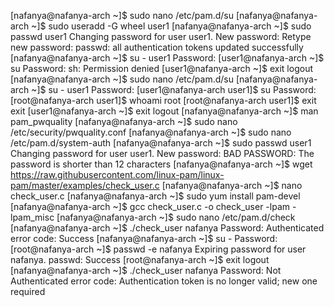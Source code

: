 [nafanya@nafanya-arch ~]$ sudo nano /etc/pam.d/su
[nafanya@nafanya-arch ~]$ sudo useradd -G wheel user1
[nafanya@nafanya-arch ~]$ sudo passwd user1
Changing password for user user1.
New password:
Retype new password:
passwd: all authentication tokens updated successfully
[nafanya@nafanya-arch ~]$ su - user1
Password:
[user1@nafanya-arch ~]$ su
Password:
sh: Permission denied
[user1@nafanya-arch ~]$ exit
logout
[nafanya@nafanya-arch ~]$ sudo nano /etc/pam.d/su
[nafanya@nafanya-arch ~]$ su - user1
Password:
[user1@nafanya-arch user1]$ su
Password:
[root@nafanya-arch user1]$ whoami
root
[root@nafanya-arch user1]$ exit
exit
[user1@nafanya-arch ~]$ exit
logout
[nafanya@nafanya-arch ~]$ man pam_pwquality
[nafanya@nafanya-arch ~]$ sudo nano /etc/security/pwquality.conf
[nafanya@nafanya-arch ~]$ sudo nano /etc/pam.d/system-auth
[nafanya@nafanya-arch ~]$ sudo passwd user1
Changing password for user user1.
New password:
BAD PASSWORD: The password is shorter than 12 characters
[nafanya@nafanya-arch ~]$ wget https://raw.githubusercontent.com/linux-pam/linux-pam/master/examples/check_user.c
[nafanya@nafanya-arch ~]$ nano check_user.c
[nafanya@nafanya-arch ~]$ sudo yum install pam-devel
[nafanya@nafanya-arch ~]$ gcc check_user.c -o check_user -lpam -lpam_misc
[nafanya@nafanya-arch ~]$ sudo nano /etc/pam.d/check
[nafanya@nafanya-arch ~]$ ./check_user nafanya
Password:
Authenticated
error code: Success
[nafanya@nafanya-arch ~]$ su -
Password:
[root@nafanya-arch ~]$ passwd -e nafanya
Expiring password for user nafanya.
passwd: Success
[root@nafanya-arch ~]$ exit
logout
[nafanya@nafanya-arch ~]$ ./check_user nafanya
Password:
Not Authenticated
error code: Authentication token is no longer valid; new one required
